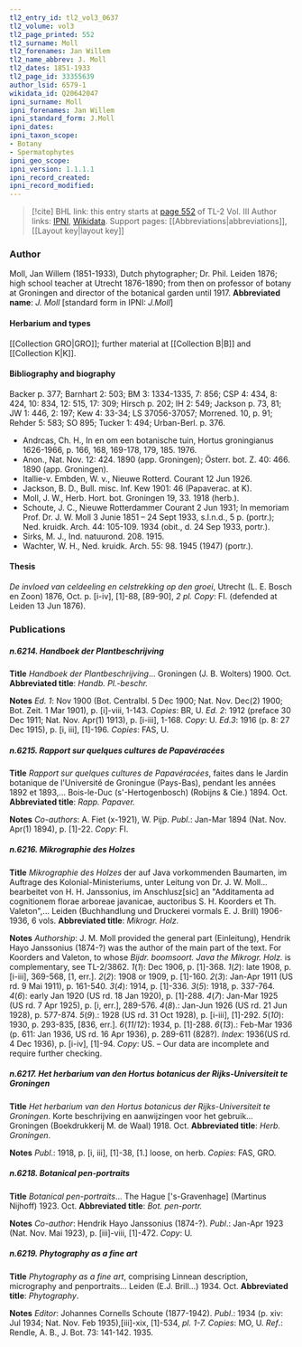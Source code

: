 ```yaml
---
tl2_entry_id: tl2_vol3_0637
tl2_volume: vol3
tl2_page_printed: 552
tl2_surname: Moll
tl2_forenames: Jan Willem
tl2_name_abbrev: J. Moll
tl2_dates: 1851-1933
tl2_page_id: 33355639
author_lsid: 6579-1
wikidata_id: Q20642047
ipni_surname: Moll
ipni_forenames: Jan Willem
ipni_standard_form: J.Moll
ipni_dates: 
ipni_taxon_scope: 
- Botany
- Spermatophytes
ipni_geo_scope: 
ipni_version: 1.1.1.1
ipni_record_created: 
ipni_record_modified:
---
```


> [!cite] BHL link: this entry starts at [page 552](https://www.biodiversitylibrary.org/page/33355639) of TL-2 Vol. III
> Author links: [IPNI](https://www.ipni.org/a/6579-1), [Wikidata](https://www.wikidata.org/wiki/Q20642047). Support pages: [[Abbreviations|abbreviations]], [[Layout key|layout key]]

### Author

Moll, Jan Willem (1851-1933), Dutch phytographer; Dr. Phil. Leiden 1876; high school teacher at Utrecht 1876-1890; from then on professor of botany at Groningen and director of the botanical garden until 1917. 
**Abbreviated name**: *J. Moll* \[standard form in IPNI: *J.Moll*\]

#### Herbarium and types

[[Collection GRO|GRO]]; further material at [[Collection B|B]] and [[Collection K|K]].

#### Bibliography and biography

Backer p. 377; Barnhart 2: 503; BM 3: 1334-1335, 7: 856; CSP 4: 434, 8: 424, 10: 834, 12: 515, 17: 309; Hirsch p. 202; IH 2: 549; Jackson p. 73, 81; JW 1: 446, 2: 197; Kew 4: 33-34; LS 37056-37057; Morrened. 10, p. 91; Rehder 5: 583; SO 895; Tucker 1: 494; Urban-Berl. p. 376.
- Andrcas, Ch. H., In en om een botanische tuin, Hortus groningianus 1626-1966, p. 166, 168, 169-178, 179, 185. 1976.
- Anon., Nat. Nov. 12: 424. 1890 (app. Groningen); Österr. bot. Z. 40: 466. 1890 (app. Groningen).
- Itallie-v. Embden, W. v., Nieuwe Rotterd. Courant 12 Jun 1926.
- Jackson, B. D., Bull. misc. Inf. Kew 1901: 46 (Papaverac. at K).
- Moll, J. W., Herb. Hort. bot. Groningen 19, 33. 1918 (herb.).
- Schoute, J. C., Nieuwe Rotterdammer Courant 2 Jun 1931; In memoriam Prof. Dr. J. W. Moll 3 Junie 1851 – 24 Sept 1933, s.l.n.d., 5 p. (portr.); Ned. kruidk. Arch. 44: 105-109. 1934 (obit., d. 24 Sep 1933, portr.).
- Sirks, M. J., Ind. natuurond. 208. 1915.
- Wachter, W. H., Ned. kruidk. Arch. 55: 98. 1945 (1947) (portr.).

#### Thesis

*De invloed van celdeeling en celstrekking op den groei*, Utrecht (L. E. Bosch en Zoon) 1876, Oct. p. \[i-iv\], \[1\]-88, \[89-90\], *2 pl. Copy*: FI. (defended at Leiden 13 Jun 1876).

### Publications

##### n.6214. Handboek der Plantbeschrijving

**Title**
*Handboek der Plantbeschrijving*... Groningen (J. B. Wolters) 1900. Oct.
**Abbreviated title**: *Handb. Pl.-beschr.*

**Notes**
*Ed. 1*: Nov 1900 (Bot. Centralbl. 5 Dec 1900; Nat. Nov. Dec(2) 1900; Bot. Zeit. 1 Mar 1901), p. \[i\]-viii, 1-143. *Copies*: BR, U.
*Ed. 2*: 1912 (preface 30 Dec 1911; Nat. Nov. Apr(1) 1913), p. \[i-iii\], 1-168. *Copy*: U.
*Ed.3*: 1916 (p. 8: 27 Dec 1915), p. \[i, iii\], \[1\]-196. *Copies*: FAS, U.

##### n.6215. Rapport sur quelques cultures de Papavéracées

**Title**
*Rapport sur quelques cultures de Papavéracées*, faites dans le Jardin botanique de l'Université de Groningue (Pays-Bas), pendant les années 1892 et 1893,... Bois-le-Duc (s'-Hertogenbosch) (Robijns & Cie.) 1894. Oct.
**Abbreviated title**: *Rapp. Papaver.*

**Notes**
*Co-authors*: A. Fiet (x-1921), W. Pijp.
*Publ*.: Jan-Mar 1894 (Nat. Nov. Apr(1) 1894), p. \[1\]-22. *Copy*: FI.

##### n.6216. Mikrographie des Holzes

**Title**
*Mikrographie des Holzes* der auf Java vorkommenden Baumarten, im Auftrage des Kolonial-Ministeriums, unter Leitung von Dr. J. W. Moll... bearbeitet von H. H. Janssonius, im Anschlusz\[sic\] an "Additamenta ad cognitionem florae arboreae javanicae, auctoribus S. H. Koorders et Th. Valeton",... Leiden (Buchhandlung und Druckerei vormals E. J. Brill) 1906-1936, 6 vols.
**Abbreviated title**: *Mikrogr. Holz.*

**Notes**
*Authorship*: J. M. Moll provided the general part (Einleitung), Hendrik Hayo Janssonius (1874-?) was the author of the main part of the text. For Koorders and Valeton, to whose *Bijdr. boomsoort. Java the Mikrogr. Holz.* is complementary, see TL-2/3862.
*1*(*1*): Dec 1906, p. \[1\]-368.
*1*(*2*): late 1908, p. \[i-iii\], 369-568, \[1, err.\].
*2*(*2*): 1908 or 1909, p. \[1\]-160.
*2*(*3*): Jan-Apr 1911 (US rd. 9 Mai 1911), p. 161-540.
*3*(*4*): 1914, p. \[1\]-336.
*3*(*5*): 1918, p. 337-764.
*4*(*6*): early Jan 1920 (US rd. 18 Jan 1920), p. \[1\]-288.
*4*(*7*): Jan-Mar 1925 (US rd. 7 Apr 1925), p. \[i, err.\], 289-576.
*4*(*8*).: Jan-Jun 1926 (US rd. 21 Jun 1928), p. 577-874.
*5*(*9*).: 1928 (US rd. 31 Oct 1928), p. \[i-iii\], \[1\]-292.
*5*(*10*): 1930, p. 293-835, \[836, err.\].
*6*(*11*/*12*): 1934, p. \[1\]-288.
*6*(*13*).: Feb-Mar 1936 (p. 611: Jan 1936, US rd. 16 Apr 1936), p. 289-611 (828?).
*Index*: 1936(US rd. 4 Dec 1936), p. \[i-iv\], \[1\]-94.
*Copy*: US. – Our data are incomplete and require further checking.

##### n.6217. Het herbarium van den Hortus botanicus der Rijks-Universiteit te Groningen

**Title**
*Het herbarium van den Hortus botanicus der Rijks-Universiteit te Groningen*. Korte beschrijving en aanwijzingen voor het gebruik... Groningen (Boekdrukkerij M. de Waal) 1918. Oct.
**Abbreviated title**: *Herb. Groningen*.

**Notes**
*Publ*.: 1918, p. \[i, iii\], \[1\]-38, \[1.\] loose, on herb. *Copies*: FAS, GRO.

##### n.6218. Botanical pen-portraits

**Title**
*Botanical pen-portraits*... The Hague \['s-Gravenhage\] (Martinus Nijhoff) 1923. Oct.
**Abbreviated title**: *Bot. pen-portr.*

**Notes**
*Co-author*: Hendrik Hayo Janssonius (1874-?).
*Publ*.: Jan-Apr 1923 (Nat. Nov. Mai 1923), p. \[iii\]-viii, \[1\]-472. *Copy*: U.

##### n.6219. Phytography as a fine art

**Title**
*Phytography as a fine art*, comprising Linnean description, micrography and penportraits... Leiden (E.J. Brill...) 1934. Oct.
**Abbreviated title**: *Phytography*.

**Notes**
*Editor*: Johannes Cornells Schoute (1877-1942).
*Publ*.: 1934 (p. xiv: Jul 1934; Nat. Nov. Feb 1935),\[iii\]-xix, \[1\]-534, *pl. 1-7. Copies*: MO, U.
*Ref*.: Rendle, A. B., J. Bot. 73: 141-142. 1935.


